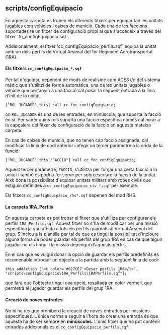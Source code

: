 ## scripts/configEquipacio

En aquesta carpeta es troben els diferents fitxers per equipar tan les unitats jugables com vehicles i caixes de munició. Cada una de les faccions suportades té un fitxer de configuració propi al que s'accedeix a través del fitxer 'fn_configEquipació.sqf`.

Addicionalment, el fitxer 'cc_configEquipacio_perfils.sqf` equipa la unitat amb un dels perfils de Virtual Arsenal del 1er Regiment Aerotransportat (1RA).

#### Els fitxers `cc_configEquipacio_*.sqf`

Per tal d'equipar, depenent de mods de realisme com ACE3 i/o del sistema mèdic que s'utilitzi de forma automàtica, una de les unitats jugables o vehicle que pertanyin a una facció cal posar la següent entrada a la línia d'init de la unitat.

`["ROL_JUGADOR",this] call cc_fnc_configEquipacio;`

on `ROL_JUGADOR` és una de les entrades, en minúscula, que suporta la facció en si. Per saber quins rols suporta una facció específica només cal mirar a la capçalera del fitxer de configuració de la facció
en aquesta mateixa carpeta.

En cas de caixes de munició, que no tenen cap facció assignada, cal modificar la línia de codi anterior i afegir un tercer paràmetre a la crida de la funció:

`["ROL_JUGADOR",this,"FACCIO"] call cc_fnc_configEquipacio;`

Aquest tercer paràmetre, `FACCIO`, s'utilitza per forçar una certa facció a la unitat i també es podria fer servir per sobreescriure la facció de la unitat. Això dóna la possibilitat d'equipar
unitats militars amb robes civils que estiguin definides a `cc_configEquipacio_civ_f.sqf` per exemple.

Els fitxers `cc_configEquipacio_rhs*.sqf` depenen del mod RHS.

#### La carpeta 1RA_Perfils

En aquesta carpeta es pot trobar el fitxer que s'utilitza per configurar els perfils `1RA_Perfils.sqf`. Aquest fitxer no s'ha de modificar per una missió específica ja que afecta a tots els perfils guardats al Virtual Arsenal del grup.
S'inclou a la plantilla per tal de que es tingui la possibilitat d'incloure alguna forma de poder guardar els perfils del grup 1RA en cas de que algun jugador no els tingui i la missió depengui d'aquests perfils.

En el cas que es vulgui donar la opció de guardar els perfils predefinits és recomenable introduïr un objecte a la partida amb la següent línia de codi:

`this addAction ["<t color='#027CE7'>Desar perfils 1RA</t>", "scripts\configEquipacio\1RA_Perfils\1RAPerfils.sqf"];`

que farà que l'obtecte tingui una opció, resaltada en color vermell, que permetrà al jugador guardar els perfils del grup 1RA.

#### Creació de noves entrades

No hi ha res que prohibeixi la creació de noves entrades per missions específiques. L'única norma a seguir a l'hora de crear una entrada és que aquesta ha de ser sempre en **minúscules**.
L'únic fitxer que no pot contenir entrades addicionals és el `cc_configEquipacio_perfils.sqf`.